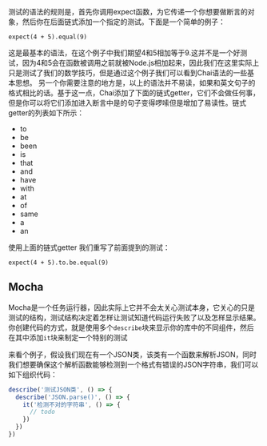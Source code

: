 测试的语法的规则是，首先你调用expect函数，为它传递一个你想要做断言的对象，然后你在后面链式添加一个指定的测试。下面是一个简单的例子：

    expect(4 + 5).equal(9)

这是最基本的语法，在这个例子中我们期望4和5相加等于9.这并不是一个好测试，因为4和5会在函数被调用之前就被Node.js相加起来，因此我们在这里实际上只是测试了我们的数学技巧，但是通过这个例子我们可以看到Chai语法的一些基本思想。
另一个你需要注意的地方是，以上的语法并不易读，如果和英文句子的格式相比的话。基于这一点，Chai添加了下面的链式getter，它们不会做任何事，但是你可以将它们添加进入断言中是的句子变得啰嗦但是增加了易读性。链式getter的列表如下所示：

* to
* be
* been
* is
* that 
* and
* have 
* with
* at 
* of 
* same
* a 
* an

使用上面的链式getter 我们重写了前面提到的测试：

    expect(4 + 5).to.be.equal(9)

## Mocha

Mocha是一个任务运行器，因此实际上它并不会太关心测试本身，它关心的只是测试的结构，测试结构决定着怎样让测试知道代码运行失败了以及怎样显示结果。你创建代码的方式，就是使用多个`describe`块来显示你的库中的不同组件，然后在其中添加`it`块来制定一个特别的测试

来看个例子，假设我们现在有一个JSON类，该类有一个函数来解析JSON，同时我们想要确保这个解析函数能够检测到一个格式有错误的JSON字符串，我们可以如下组织代码：

```js
describe('测试JSON类', () => {
  describe('JSON.parse()', () => {
    it('检测不对的字符串', () => {
      // todo
    })
  })
})
```